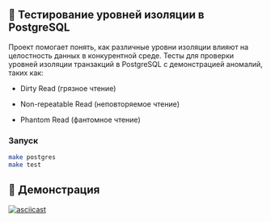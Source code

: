 ## 🧪 Тестирование уровней изоляции в PostgreSQL

Проект помогает понять, как различные уровни изоляции влияют на целостность данных в конкурентной среде.
Тесты для проверки уровней изоляции транзакций в PostgreSQL с демонстрацией аномалий, таких как:

- Dirty Read (грязное чтение)

- Non-repeatable Read (неповторяемое чтение)

- Phantom Read (фантомное чтение)

### Запуск

```bash
make postgres
make test
```

## 🎥 Демонстрация

[![asciicast](https://asciinema.org/a/Bghc9BJ1jK65oYWUpnkk20nJx.svg)](https://asciinema.org/a/Bghc9BJ1jK65oYWUpnkk20nJx)